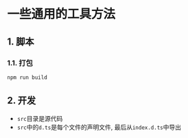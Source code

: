 一些通用的工具方法
=============

## 1. 脚本

### 1.1. 打包

```js
npm run build
```

## 2. 开发

- `src`目录是源代码
- `src`中的`d.ts`是每个文件的声明文件, 最后从`index.d.ts`中导出